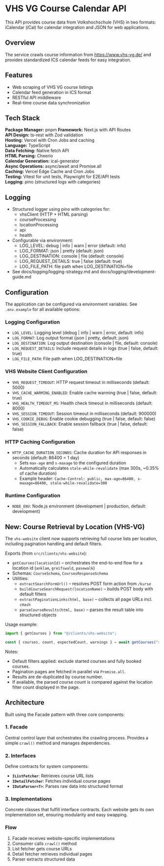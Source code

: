 # VHS VG Course Calendar API

This API provides course data from Volkshochschule (VHS) in two formats: iCalendar (iCal) for calendar integration and JSON for web applications.

## Overview

The service crawls course information from https://www.vhs-vg.de/ and provides standardized ICS calendar feeds for easy integration.

## Features

- Web scraping of VHS VG course listings
- Calendar feed generation in ICS format
- RESTful API middleware
- Real-time course data synchronization

## Tech Stack

**Package Manager:** pnpm
**Framework:** Next.js with API Routes  
**API Design:** ts-rest with Zod validation  
**Hosting:** Vercel with Cron Jobs and caching  
**Language:** TypeScript  
**Data Fetching:** Native fetch API  
**HTML Parsing:** Cheerio  
**Calendar Generation:** ical-generator  
**Async Operations:** async/await and Promise.all  
**Caching:** Vercel Edge Cache and Cron Jobs  
**Testing:** Vitest for unit tests, Playwright for E2E/API tests  
**Logging:** pino (structured logs with categories)  

## Logging

- Structured logger using pino with categories for:
  - vhsClient (HTTP + HTML parsing)
  - courseProcessing
  - locationProcessing
  - api
  - health
- Configurable via environment:
  - LOG_LEVEL: debug | info | warn | error (default: info)
  - LOG_FORMAT: json | pretty (default: json)
  - LOG_DESTINATION: console | file (default: console)
  - LOG_REQUEST_DETAILS: true | false (default: true)
  - LOG_FILE_PATH: file path when LOG_DESTINATION=file
- See docs/logging/logging-strategy.md and docs/logging/development-guide.md

## Configuration

The application can be configured via environment variables. See `.env.example` for all available options:

### Logging Configuration

- `LOG_LEVEL`: Logging level (debug | info | warn | error, default: info)
- `LOG_FORMAT`: Log output format (json | pretty, default: json)
- `LOG_DESTINATION`: Log output destination (console | file, default: console)
- `LOG_REQUEST_DETAILS`: Include request details in logs (true | false, default: true)
- `LOG_FILE_PATH`: File path when LOG_DESTINATION=file

### VHS Website Client Configuration

- `VHS_REQUEST_TIMEOUT`: HTTP request timeout in milliseconds (default: 5000)
- `VHS_CACHE_WARMING_ENABLED`: Enable cache warming (true | false, default: true)
- `VHS_HEALTH_TIMEOUT_MS`: Health check timeout in milliseconds (default: 8000)
- `VHS_SESSION_TIMEOUT`: Session timeout in milliseconds (default: 900000)
- `VHS_COOKIE_DEBUG`: Enable cookie debugging (true | false, default: false)
- `VHS_SESSION_FALLBACK`: Enable session fallback (true | false, default: false)

### HTTP Caching Configuration

- `HTTP_CACHE_DURATION_SECONDS`: Cache duration for API responses in seconds (default: 86400 = 1 day)
  - Sets `max-age` and `s-maxage` to the configured duration
  - Automatically calculates `stale-while-revalidate` (max 300s, ~0.35% of cache duration)
  - Example header: `Cache-Control: public, max-age=86400, s-maxage=86400, stale-while-revalidate=300`

### Runtime Configuration

- `NODE_ENV`: Node.js environment (development | production, default: development)

## New: Course Retrieval by Location (VHS-VG)

The `vhs-website` client now supports retrieving full course lists per location, including pagination handling and default filters.

Exports (from `src/clients/vhs-website`):
- `getCourses(locationId)` – orchestrates the end-to-end flow for a location id (`anklam`, `greifswald`, `pasewalk`)
- Schemas: `CourseSchema`, `CoursesResponseSchema`
- Utilities:
  - `extractSearchFormUrl()` – resolves POST form action from `/kurse`
  - `buildCourseSearchRequest(locationName)` – builds POST body with default filters
  - `extractPaginationLinks(html, base)` – collects all page URLs incl. `cHash`
  - `parseCourseResults(html, base)` – parses the result table into structured objects

Usage example:
```ts
import { getCourses } from "@/clients/vhs-website";

const { courses, count, expectedCount, warnings } = await getCourses("anklam");
```

Notes:
- Default filters applied: exclude started courses and fully booked courses.
- Pagination pages are fetched in parallel via `Promise.all`.
- Results are de-duplicated by course number.
- If available, the parsed course count is compared against the location filter count displayed in the page.

## Architecture

Built using the Facade pattern with three core components:

### 1. Facade
Central control layer that orchestrates the crawling process. Provides a simple `crawl()` method and manages dependencies.

### 2. Interfaces
Define contracts for system components:
- **`IListFetcher`**: Retrieves course URL lists
- **`IDetailFetcher`**: Fetches individual course pages  
- **`IDataParser<T>`**: Parses raw data into structured format

### 3. Implementations
Concrete classes that fulfill interface contracts. Each website gets its own implementation set, ensuring modularity and easy swapping.

### Flow
1. Facade receives website-specific implementations
2. Consumer calls `crawl()` method
3. List fetcher gets course URLs
4. Detail fetcher retrieves individual pages
5. Parser extracts structured data